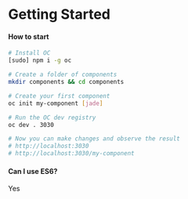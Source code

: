 # Getting Started

#### How to start

```sh
# Install OC
[sudo] npm i -g oc

# Create a folder of components
mkdir components && cd components

# Create your first component
oc init my-component [jade]

# Run the OC dev registry
oc dev . 3030

# Now you can make changes and observe the result
# http://localhost:3030
# http://localhost:3030/my-component

```

#### Can I use ES6?

Yes
